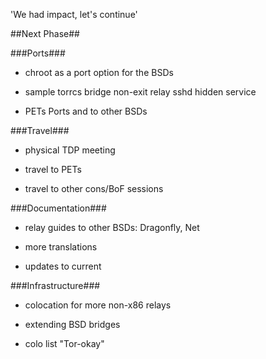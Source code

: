 'We had impact, let's continue'

##Next Phase##

###Ports###

* chroot as a port option for the BSDs

* sample torrcs
	bridge
	non-exit relay
	sshd hidden service

* PETs Ports
	and to other BSDs

###Travel###

* physical TDP meeting

* travel to PETs

* travel to other cons/BoF sessions

###Documentation###

* relay guides to other BSDs: Dragonfly, Net

* more translations

* updates to current

###Infrastructure###

* colocation for more non-x86 relays

* extending BSD bridges

* colo list "Tor-okay"

